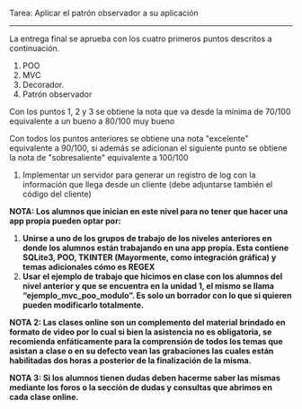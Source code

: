 Tarea: Aplicar el patrón observador a su aplicación


---

La entrega final se aprueba con los cuatro primeros puntos descritos a continuación.

1.  POO
2.  MVC
3.  Decorador.
4.  Patrón observador

Con los puntos 1, 2 y 3 se obtiene la nota que va desde la mínima de 70/100 equivalente a un bueno a 80/100 muy bueno

Con todos los puntos anteriores se obtiene una nota "excelente" equivalente a 90/100, si además se adicionan el siguiente punto se obtiene la nota de "sobresaliente" equivalente a 100/100

1. Implementar un servidor para generar un registro de log con la información que llega desde un cliente (debe adjuntarse también el código del cliente)

**NOTA: Los alumnos que inician en este nivel para no tener que hacer una app propia pueden optar por:**

1. **Unirse a uno de los grupos de trabajo de los niveles anteriores en donde los alumnos están trabajando en una app propia. Esta contiene SQLite3, POO, TKINTER (Mayormente, como integración gráfica) y temas adicionales cómo es REGEX**
2. **Usar el ejemplo de trabajo que hicimos en clase con los alumnos del nivel anterior y que se encuentra en la unidad 1, el mismo se llama “ejemplo_mvc_poo_modulo”. Es solo un borrador con lo que si quieren pueden modificarlo totalmente.**

**NOTA 2: Las clases online son un complemento del material brindado en formato de video por lo cual si bien la asistencia no es obligatoria, se recomienda enfáticamente para la comprensión de todos los temas que asistan a clase o en su defecto vean las grabaciones las cuales están habilitadas dos horas a posterior de la finalización de la misma.**

**NOTA 3: Si los alumnos tienen dudas deben hacerme saber las mismas mediante los foros o la sección de dudas y consultas que abrimos en cada clase online.**
